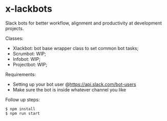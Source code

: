 # x-lackbots
Slack bots for better workflow, alignment and productivity at development projects.

Classes:
- Xlackbot: bot base wrapper class to set common bot tasks;
- Scrumbot: WIP;
- Infobot: WIP;
- Projectbot: WIP;

Requirements:
- Setting up your bot user @https://api.slack.com/bot-users
- Make sure the bot is inside whatever channel you like

Follow up steps:
```
$ npm install
$ npm run start
```
